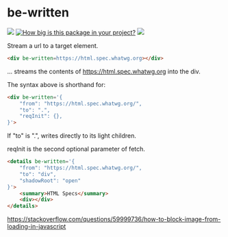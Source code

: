 # be-written

<a href="https://nodei.co/npm/be-written/"><img src="https://nodei.co/npm/be-written.png"></a>
[![How big is this package in your project?](https://img.shields.io/bundlephobia/minzip/be-written?style=for-the-badge)](https://bundlephobia.com/result?p=be-written)
<img src="http://img.badgesize.io/https://cdn.jsdelivr.net/npm/be-written?compression=gzip">

Stream a url to a target element.

```html
<div be-written=https://html.spec.whatwg.org></div>
```

... streams the contents of https://html.spec.whatwg.org into the div.

The syntax above is shorthand for:

```html
<div be-written='{
    "from": "https://html.spec.whatwg.org/",
    "to": ".",
    "reqInit": {},
}'>
```

If "to" is ".",  writes directly to its light children.

reqInit is the second optional parameter of fetch.

```html
<details be-written='{
    "from": "https://html.spec.whatwg.org/",
    "to": "div",
    "shadowRoot": "open"
}'>
    <summary>HTML Specs</summary>
    <div></div>
</details>
```



https://stackoverflow.com/questions/59999736/how-to-block-image-from-loading-in-javascript

